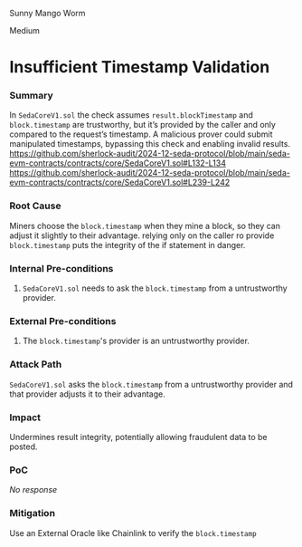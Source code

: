 Sunny Mango Worm

Medium

# Insufficient Timestamp Validation

### Summary

In `SedaCoreV1.sol` the check assumes `result.blockTimestamp` and `block.timestamp` are trustworthy, but it’s provided by the caller and only compared to the request’s timestamp. A malicious prover could submit manipulated timestamps, bypassing this check and enabling  invalid results.
https://github.com/sherlock-audit/2024-12-seda-protocol/blob/main/seda-evm-contracts/contracts/core/SedaCoreV1.sol#L132-L134
https://github.com/sherlock-audit/2024-12-seda-protocol/blob/main/seda-evm-contracts/contracts/core/SedaCoreV1.sol#L239-L242
### Root Cause

Miners choose the `block.timestamp` when they mine a block, so they can adjust it slightly to their advantage.
relying only on the caller ro provide `block.timestamp` puts the integrity of the if  statement in danger.

### Internal Pre-conditions

1. `SedaCoreV1.sol` needs to ask the `block.timestamp` from a untrustworthy provider.

### External Pre-conditions

1. The `block.timestamp`'s provider is an untrustworthy provider.

### Attack Path

`SedaCoreV1.sol` asks the `block.timestamp` from a untrustworthy provider and that provider adjusts it to their advantage.

### Impact

Undermines result integrity, potentially allowing fraudulent data to be posted.

### PoC

_No response_

### Mitigation

Use an External Oracle like Chainlink to verify the `block.timestamp`